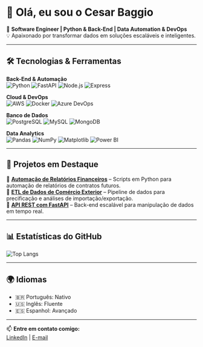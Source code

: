 # 👋 Olá, eu sou o Cesar Baggio  

🚀 **Software Engineer | Python & Back-End | Data Automation & DevOps**  
💡 Apaixonado por transformar dados em soluções escaláveis e inteligentes.  

---

## 🛠️ Tecnologias & Ferramentas

**Back-End & Automação**  
![Python](https://img.shields.io/badge/Python-3776AB?style=flat&logo=python&logoColor=white) 
![FastAPI](https://img.shields.io/badge/FastAPI-009688?style=flat&logo=fastapi&logoColor=white) 
![Node.js](https://img.shields.io/badge/Node.js-339933?style=flat&logo=node.js&logoColor=white) 
![Express](https://img.shields.io/badge/Express.js-000000?style=flat&logo=express&logoColor=white)  

**Cloud & DevOps**  
![AWS](https://img.shields.io/badge/AWS-232F3E?style=flat&logo=amazon-aws&logoColor=white) 
![Docker](https://img.shields.io/badge/Docker-2496ED?style=flat&logo=docker&logoColor=white) 
![Azure DevOps](https://img.shields.io/badge/Azure%20DevOps-0078D7?style=flat&logo=azure-devops&logoColor=white)  

**Banco de Dados**  
![PostgreSQL](https://img.shields.io/badge/PostgreSQL-336791?style=flat&logo=postgresql&logoColor=white) 
![MySQL](https://img.shields.io/badge/MySQL-4479A1?style=flat&logo=mysql&logoColor=white) 
![MongoDB](https://img.shields.io/badge/MongoDB-47A248?style=flat&logo=mongodb&logoColor=white)  

**Data Analytics**  
![Pandas](https://img.shields.io/badge/Pandas-150458?style=flat&logo=pandas&logoColor=white) 
![NumPy](https://img.shields.io/badge/Numpy-013243?style=flat&logo=numpy&logoColor=white) 
![Matplotlib](https://img.shields.io/badge/Matplotlib-11557c?style=flat&logo=python&logoColor=white) 
![Power BI](https://img.shields.io/badge/Power%20BI-F2C811?style=flat&logo=power-bi&logoColor=black)  

---

## 📂 Projetos em Destaque  

🔹 [**Automação de Relatórios Financeiros**](#) – Scripts em Python para automação de relatórios de contratos futuros.  
🔹 [**ETL de Dados de Comércio Exterior**](#) – Pipeline de dados para precificação e análises de importação/exportação.  
🔹 [**API REST com FastAPI**](#) – Back-end escalável para manipulação de dados em tempo real.  

---

## 📊 Estatísticas do GitHub  
 
![Top Langs](https://github-readme-stats.vercel.app/api/top-langs/?username=cbaggior&layout=compact&theme=radical)  

---

## 🌍 Idiomas  
- 🇧🇷 Português: Nativo  
- 🇺🇸 Inglês: Fluente  
- 🇪🇸 Espanhol: Avançado  

---

📫 **Entre em contato comigo:**  
[LinkedIn](https://www.linkedin.com/in/cesarbaggio/) | [E-mail](cesar.baggioribeiro@gmail.com)  


